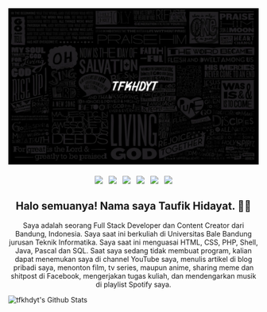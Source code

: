 ## [![stephen ajulu's header](images/145ace97964294c36724db8c9dd86010-picsay.jpg?raw=true)](https://stephenajulu.com)

<p align='center'>
<a href="Https://facebook.com/tfkhdyt142"><img height="30" src="https://www.pinclipart.com/picdir/big/2-21918_download-transparent-background-facebook-logo-clipart-facebook-logo.png"></a>&nbsp;&nbsp;
<a href="https://twitter.com/tfkhdyt"><img height="30" src="https://www.pinclipart.com/picdir/big/64-649167_the-pairings-twitter-icon-rounded-square-clipart.png"></a>&nbsp;&nbsp;
<a href="https://instagram.com/_tfkhdyt_"><img height="30" src="https://www.pinclipart.com/picdir/big/109-1099301_instagram-instagram-logo-no-border-clipart.png"></a>&nbsp;&nbsp;
<a href="https://youtube.com/tfkhdyt"><img height="30" src="https://www.pinclipart.com/picdir/big/530-5305952_youtube-computer-icons-portable-network-graphics-logo-logo.png"></a>&nbsp;&nbsp;
<a href="https://t.me/tfkhdyt"><img height="30" src="https://icons-for-free.com/download-icon-media+social+telegram+icon-1320193121598222952_32.png"></a>&nbsp;&nbsp;
<a href="https://open.spotify.com/playlist/4JR5wqcnuOQw6ppF38Vpu9?si=zHMKBfCiRrGVamKsL8LXqQ"><img height="30" src="https://icon-library.com/images/spotify-png-icon/spotify-png-icon-17.jpg"></a>
</p>

<h2 align="center">Halo semuanya! Nama saya Taufik Hidayat. 👋🤓</h2>
<p align="center">Saya adalah seorang Full Stack Developer dan Content Creator dari Bandung, Indonesia.
Saya saat ini berkuliah di Universitas Bale Bandung jurusan Teknik Informatika.
Saya saat ini menguasai HTML, CSS, PHP, Shell, Java, Pascal dan SQL.
Saat saya sedang tidak membuat program, kalian dapat menemukan saya di channel YouTube saya, menulis artikel di blog pribadi saya, menonton film, tv series, maupun anime, sharing meme dan shitpost di Facebook, mengerjakan tugas kuliah, dan mendengarkan musik di playlist Spotify saya.</p>

![tfkhdyt's Github Stats](https://github-readme-stats.vercel.app/api?username=tfkhdyt&show_icons=true&theme=radical)

